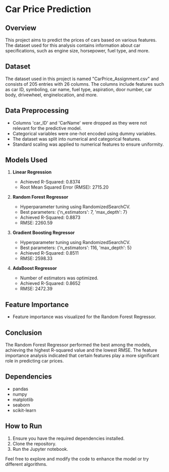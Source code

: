 # Car Price Prediction

## Overview
This project aims to predict the prices of cars based on various features. The dataset used for this analysis contains information about car specifications, such as engine size, horsepower, fuel type, and more.

## Dataset
The dataset used in this project is named "CarPrice_Assignment.csv" and consists of 205 entries with 26 columns. The columns include features such as car ID, symboling, car name, fuel type, aspiration, door number, car body, drivewheel, enginelocation, and more.

## Data Preprocessing
- Columns 'car_ID' and 'CarName' were dropped as they were not relevant for the predictive model.
- Categorical variables were one-hot encoded using dummy variables.
- The dataset was split into numerical and categorical features.
- Standard scaling was applied to numerical features to ensure uniformity.

## Models Used
1. **Linear Regression**
   - Achieved R-Squared: 0.8374
   - Root Mean Squared Error (RMSE): 2715.20

2. **Random Forest Regressor**
   - Hyperparameter tuning using RandomizedSearchCV.
   - Best parameters: {'n_estimators': 7, 'max_depth': 7}
   - Achieved R-Squared: 0.8873
   - RMSE: 2260.59

3. **Gradient Boosting Regressor**
   - Hyperparameter tuning using RandomizedSearchCV.
   - Best parameters: {'n_estimators': 116, 'max_depth': 5}
   - Achieved R-Squared: 0.8511
   - RMSE: 2598.33

4. **AdaBoost Regressor**
   - Number of estimators was optimized.
   - Achieved R-Squared: 0.8652
   - RMSE: 2472.39

## Feature Importance
- Feature importance was visualized for the Random Forest Regressor.

## Conclusion
The Random Forest Regressor performed the best among the models, achieving the highest R-squared value and the lowest RMSE. The feature importance analysis indicated that certain features play a more significant role in predicting car prices.

## Dependencies
- pandas
- numpy
- matplotlib
- seaborn
- scikit-learn

## How to Run
1. Ensure you have the required dependencies installed.
2. Clone the repository.
3. Run the Jupyter notebook.

Feel free to explore and modify the code to enhance the model or try different algorithms.
